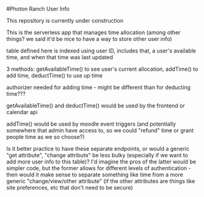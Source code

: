 #Photon Ranch User Info

This repository is currently under construction


This is the serverless app that manages time allocation (among other things? we said it'd be nice to have a way to store other user info)

table defined here is indexed using user ID, includes that, a user's available time, and when that time was last updated

3 methods: getAvailableTime() to see user's current allocation, addTime() to add time, deductTime() to use up time

authorizer needed for adding time - might be different than for deducting time???

getAvailableTime() and deductTime() would be used by the frontend or calendar api

addTime() would be used by moodle event triggers (and potentially somewhere that admin have access to, so we could "refund" time or grant people time as we so choose?)

Is it better practice to have these separate endpoints, or would a generic "get attribute", "change attribute" be less bulky (especially if we want to add more user info to this table)? I'd imagine the pros of the latter would be simpler code, but the former allows for different levels of authentication - then would it make sense to separate something like time from a more generic "change/view/other attribute" (if the other attributes are things like site preferences, etc that don't need to be secure)
